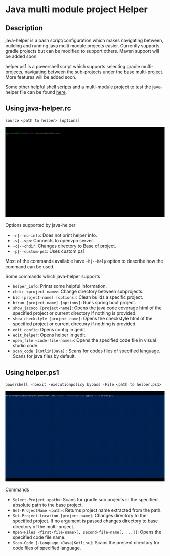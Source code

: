 # Java multi module project Helper

## Description

java-helper is a bash script/configuration which makes navigating between, building and running java multi module projects easier. Currently supports gradle projects but can be modified to support others. Maven support will be added soon.

helper.ps1 is a powershell script which supports selecting gradle multi-projects, navigating between the sub-projects under the base multi-project. More features will be added soon.

Some other helpful shell scripts and a multi-module project to test the java-helper file can be found [here](https://github.com/SagaBegins/demo-mm-java).

## Using java-helper.rc

    source <path to helper> [options]

![Java-HelperrcDemo](demo/helperrc.gif)

Options supported by java-helper

- `-n|--no-info`: Does not print helper info.
- `-v|--vpn`: Connects to openvpn server.
- `-c|--chdir`: Changes directory to Base of project.
- `-p|--custom-ps1`: Uses custom ps1

Most of the commands available have `-h|--help` option to describe how the command can be used.

Some commands which java-helper supports

- `helper_info`: Prints some helpful information.
- `chdir <project-name>`: Change directory between subprojects.
- `bld [project-name] [options]`: Clean builds a specific project.
- `btrun [project-name] [options]`: Runs spring boot project.
- `show_jacoco [project-name]`: Opens the java code coverage html of the specified project or current directory if nothing is provided.
- `show_checkstyle [project-name]`: Opens the checkstyle html of the specified project or current directory if nothing is provided.
- `edit_config`: Opens config in gedit.
- `edit_helper`: Opens helper in gedit.
- `open_file <code-file-names>`: Opens the specified code file in visual studio code.
- `scan_code [Kotlin|Java]` : Scans for codes files of specified language. Scans for java files by default.

## Using helper.ps1

    powershell -noexit -executionpolicy bypass -File <path to helper.ps1>

![HelperPs1Demo](demo/helperps1.gif)

Commands

- `Select-Project <path>`: Scans for gradle sub projects in the specified absolute path to the base project.
- `Get-ProjectName <path>`: Returns project name extracted from the path.
- `Set-Project-Location [project-name]`: Changes directory to the specified project. If no argument is passed changes directory to base directory of the multi-project.
- `Open-Files <first-file-name>[, second-file-name[, ...]]`: Opens the specified code file name.
- `Scan-Code [-Language <Java|Kotlin>]`: Scans the present directory for code files of specified language.
